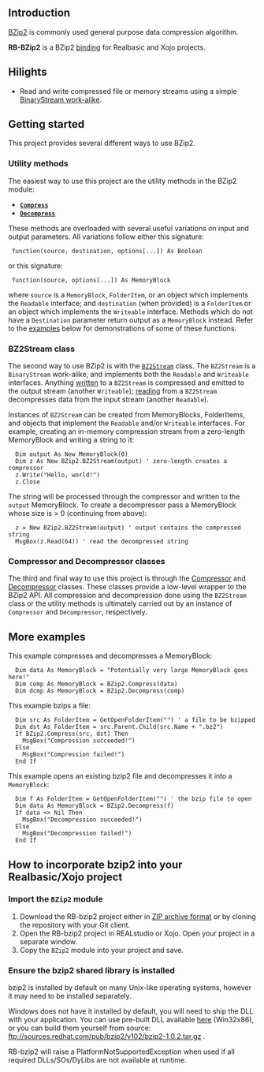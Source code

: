 ## Introduction
[BZip2](https://en.wikipedia.org/wiki/BZip2) is commonly used general purpose data compression algorithm. 

**RB-BZip2** is a BZip2 [binding](http://en.wikipedia.org/wiki/Language_binding) for Realbasic and Xojo projects.

## Hilights
* Read and write compressed file or memory streams using a simple [BinaryStream work-alike](https://github.com/charonn0/RB-bzip2/wiki/BZip2.BZ2Stream).

## Getting started
This project provides several different ways to use BZip2. 

### Utility methods
The easiest way to use this project are the utility methods in the BZip2 module: 

* [**`Compress`**](https://github.com/charonn0/RB-bzip2/wiki/BZip2.Compress)
* [**`Decompress`**](https://github.com/charonn0/RB-bzip2/wiki/BZip2.Decompress)

These methods are overloaded with several useful variations on input and output parameters. All variations follow either this signature:

```vbnet
 function(source, destination, options[...]) As Boolean
```
or this signature:
```vbnet
 function(source, options[...]) As MemoryBlock
```

where `source` is a `MemoryBlock`, `FolderItem`, or an object which implements the `Readable` interface; and `destination` (when provided) is a `FolderItem` or an object which implements the `Writeable` interface. Methods which do not have a `Destination` parameter return output as a `MemoryBlock` instead. Refer to the [examples](https://github.com/charonn0/RB-bzip2/wiki#more-examples) below for demonstrations of some of these functions.

### BZ2Stream class
The second way to use BZip2 is with the [`BZ2Stream`](https://github.com/charonn0/RB-bzip2/wiki/BZip2.BZ2Stream) class. The `BZ2Stream` is a `BinaryStream` work-alike, and implements both the `Readable` and `Writeable` interfaces. Anything [written](https://github.com/charonn0/RB-bzip2/wiki/BZip2.BZ2Stream.Write) to a `BZ2Stream` is compressed and emitted to the output stream (another `Writeable`); [reading](https://github.com/charonn0/RB-bzip2/wiki/BZip2.BZ2Stream.Read) from a `BZ2Stream` decompresses data from the input stream (another `Readable`).

Instances of `BZ2Stream` can be created from MemoryBlocks, FolderItems, and objects that implement the `Readable` and/or `Writeable` interfaces. For example, creating an in-memory compression stream from a zero-length MemoryBlock and writing a string to it:

```vbnet
  Dim output As New MemoryBlock(0)
  Dim z As New BZip2.BZ2Stream(output) ' zero-length creates a compressor
  z.Write("Hello, world!")
  z.Close
```
The string will be processed through the compressor and written to the `output` MemoryBlock. To create a decompressor pass a MemoryBlock whose size is > 0 (continuing from above):

```vbnet
  z = New BZip2.BZ2Stream(output) ' output contains the compressed string
  MsgBox(z.Read(64)) ' read the decompressed string
```

### Compressor and Decompressor classes
The third and final way to use this project is through the [Compressor](https://github.com/charonn0/RB-bzip2/wiki/BZip2.Compressor) and [Decompressor](https://github.com/charonn0/RB-bzip2/wiki/BZip2.Decompressor) classes. These classes provide a low-level wrapper to the BZip2 API. All compression and decompression done using the `BZ2Stream` class or the utility methods is ultimately carried out by an instance of `Compressor` and `Decompressor`, respectively.


## More examples
This example compresses and decompresses a MemoryBlock:
```vbnet
  Dim data As MemoryBlock = "Potentially very large MemoryBlock goes here!"
  Dim comp As MemoryBlock = BZip2.Compress(data)
  Dim dcmp As MemoryBlock = BZip2.Decompress(comp)
```

This example bzips a file:

```vbnet
  Dim src As FolderItem = GetOpenFolderItem("") ' a file to be bzipped
  Dim dst As FolderItem = src.Parent.Child(src.Name + ".bz2")
  If BZip2.Compress(src, dst) Then 
    MsgBox("Compression succeeded!")
  Else
    MsgBox("Compression failed!")
  End If
```

This example opens an existing bzip2 file and decompresses it into a `MemoryBlock`:
```vbnet
  Dim f As FolderItem = GetOpenFolderItem("") ' the bzip file to open
  Dim data As MemoryBlock = BZip2.Decompress(f)
  If data <> Nil Then
    MsgBox("Decompression succeeded!")
  Else
    MsgBox("Decompression failed!")
  End If
```

## How to incorporate bzip2 into your Realbasic/Xojo project
### Import the `BZip2` module
1. Download the RB-bzip2 project either in [ZIP archive format](https://github.com/charonn0/RB-bzip2/archive/master.zip) or by cloning the repository with your Git client.
2. Open the RB-bzip2 project in REALstudio or Xojo. Open your project in a separate window.
3. Copy the `BZip2` module into your project and save.

### Ensure the bzip2 shared library is installed
bzip2 is installed by default on many Unix-like operating systems, however it may need to be installed separately.

Windows does not have it installed by default, you will need to ship the DLL with your application. You can use pre-built DLL available [here](http://gnuwin32.sourceforge.net/packages/bzip2.htm) (Win32x86), or you can build them yourself from source: ftp://sources.redhat.com/pub/bzip2/v102/bzip2-1.0.2.tar.gz . 

RB-bzip2 will raise a PlatformNotSupportedException when used if all required DLLs/SOs/DyLibs are not available at runtime. 
